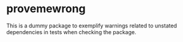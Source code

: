 # provemewrong

This is a dummy package to exemplify warnings related to unstated dependencies in tests when checking the package.

